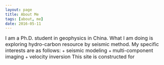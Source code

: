 ```yaml
---
layout: page
title: About Me
tags: [about, me]
date: 2016-05-11
---
```

<font size='3pt'> 
I am a Ph.D. student in geophysics in China. What I am doing is exploring hydro-carbon resource by seismic method.
My specific interests are as follows:
</font>
+ <font size='3pt'> seismic modeling </font>
+ <font size='3pt'> multi-component imaging </font>
+ <font size='3pt'> velocity inversion </font>

<font size='3pt'> 
This site is constructed for 
</font>
